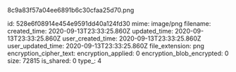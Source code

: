 8c9a83f57a04ee6891b6c30cfaa25d70.png

id: 528e6f08914e454e9591dd40a124fd30
mime: image/png
filename: 
created_time: 2020-09-13T23:33:25.860Z
updated_time: 2020-09-13T23:33:25.860Z
user_created_time: 2020-09-13T23:33:25.860Z
user_updated_time: 2020-09-13T23:33:25.860Z
file_extension: png
encryption_cipher_text: 
encryption_applied: 0
encryption_blob_encrypted: 0
size: 72815
is_shared: 0
type_: 4